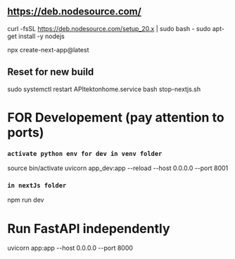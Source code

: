 ## https://deb.nodesource.com/
curl -fsSL https://deb.nodesource.com/setup_20.x | sudo bash -
sudo apt-get install -y nodejs

npx create-next-app@latest

## Reset for new build
sudo systemctl restart APItektonhome.service
bash stop-nextjs.sh

# FOR Developement (pay attention to ports)
### `activate python env for dev in venv folder`
source bin/activate
uvicorn app_dev:app --reload --host 0.0.0.0 --port 8001
### `in nextJs folder`
npm run dev 


# Run FastAPI independently
uvicorn app:app --host 0.0.0.0 --port 8000